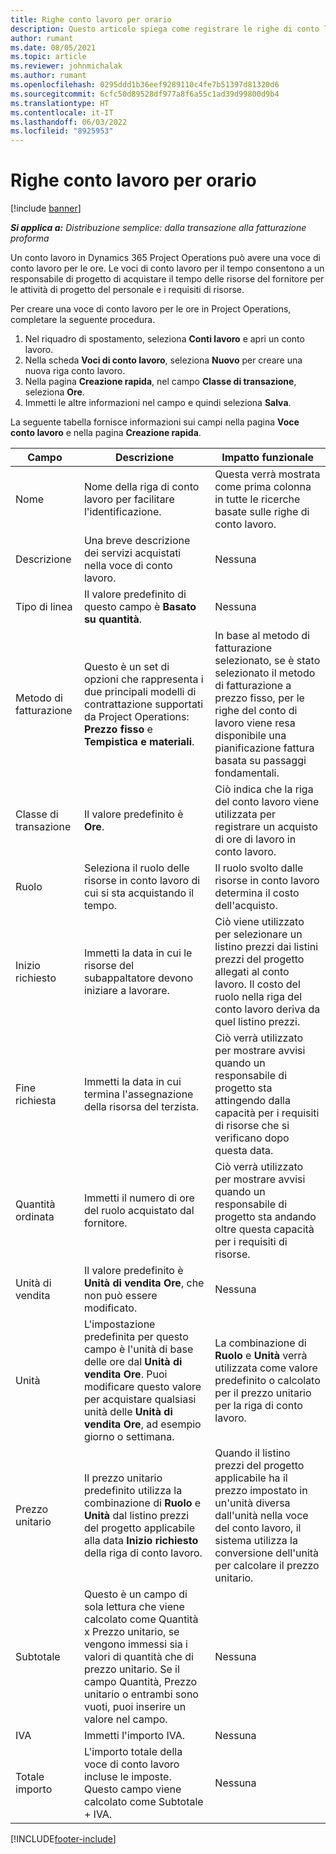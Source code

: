 ```yaml
---
title: Righe conto lavoro per orario
description: Questo articolo spiega come registrare le righe di conto lavoro per tempo e registrare l'acquisto di tempo dei fornitori.
author: rumant
ms.date: 08/05/2021
ms.topic: article
ms.reviewer: johnmichalak
ms.author: rumant
ms.openlocfilehash: 0295ddd1b36eef9289110c4fe7b51397d81320d6
ms.sourcegitcommit: 6cfc50d89528df977a8f6a55c1ad39d99800d9b4
ms.translationtype: HT
ms.contentlocale: it-IT
ms.lasthandoff: 06/03/2022
ms.locfileid: "8925953"
---
```

# <a name="subcontract-lines-for-time"></a>Righe conto lavoro per orario

[!include [banner](../../includes/dataverse-preview.md)]

_**Si applica a:** Distribuzione semplice: dalla transazione alla fatturazione proforma_

Un conto lavoro in Dynamics 365 Project Operations può avere una voce di conto lavoro per le ore. Le voci di conto lavoro per il tempo consentono a un responsabile di progetto di acquistare il tempo delle risorse del fornitore per le attività di progetto del personale e i requisiti di risorse.

Per creare una voce di conto lavoro per le ore in Project Operations, completare la seguente procedura.

1. Nel riquadro di spostamento, seleziona **Conti lavoro** e apri un conto lavoro.
2. Nella scheda **Voci di conto lavoro**, seleziona **Nuovo** per creare una nuova riga conto lavoro.
3. Nella pagina **Creazione rapida**, nel campo **Classe di transazione**, seleziona **Ore**.
4. Immetti le altre informazioni nel campo e quindi seleziona **Salva**.

  La seguente tabella fornisce informazioni sui campi nella pagina **Voce conto lavoro** e nella pagina **Creazione rapida**.

| **Campo** | **Descrizione** | **Impatto funzionale** |
| --- | --- | --- |
| Nome | Nome della riga di conto lavoro per facilitare l'identificazione. | Questa verrà mostrata come prima colonna in tutte le ricerche basate sulle righe di conto lavoro. |
| Descrizione | Una breve descrizione dei servizi acquistati nella voce di conto lavoro. |Nessuna |
| Tipo di linea |   Il valore predefinito di questo campo è **Basato su quantità**.| Nessuna |
| Metodo di fatturazione | Questo è un set di opzioni che rappresenta i due principali modelli di contrattazione supportati da Project Operations: **Prezzo fisso** e **Tempistica e materiali**. | In base al metodo di fatturazione selezionato, se è stato selezionato il metodo di fatturazione a prezzo fisso, per le righe del conto di lavoro viene resa disponibile una pianificazione fattura basata su passaggi fondamentali. |
| Classe di transazione | Il valore predefinito è **Ore**. | Ciò indica che la riga del conto lavoro viene utilizzata per registrare un acquisto di ore di lavoro in conto lavoro. |
| Ruolo | Seleziona il ruolo delle risorse in conto lavoro di cui si sta acquistando il tempo. | Il ruolo svolto dalle risorse in conto lavoro determina il costo dell'acquisto. |
| Inizio richiesto | Immetti la data in cui le risorse del subappaltatore devono iniziare a lavorare. | Ciò viene utilizzato per selezionare un listino prezzi dai listini prezzi del progetto allegati al conto lavoro. Il costo del ruolo nella riga del conto lavoro deriva da quel listino prezzi. |
| Fine richiesta | Immetti la data in cui termina l'assegnazione della risorsa del terzista. | Ciò verrà utilizzato per mostrare avvisi quando un responsabile di progetto sta attingendo dalla capacità per i requisiti di risorse che si verificano dopo questa data. |
| Quantità ordinata | Immetti il numero di ore del ruolo acquistato dal fornitore. | Ciò verrà utilizzato per mostrare avvisi quando un responsabile di progetto sta andando oltre questa capacità per i requisiti di risorse. |
| Unità di vendita | Il valore predefinito è **Unità di vendita Ore**, che non può essere modificato. | Nessuna|
| Unità | L'impostazione predefinita per questo campo è l'unità di base delle ore dal **Unità di vendita Ore**. Puoi modificare questo valore per acquistare qualsiasi unità delle **Unità di vendita Ore**, ad esempio giorno o settimana. | La combinazione di **Ruolo** e **Unità** verrà utilizzata come valore predefinito o calcolato per il prezzo unitario per la riga di conto lavoro. |
| Prezzo unitario | Il prezzo unitario predefinito utilizza la combinazione di **Ruolo** e **Unità** dal listino prezzi del progetto applicabile alla data **Inizio richiesto** della riga di conto lavoro. | Quando il listino prezzi del progetto applicabile ha il prezzo impostato in un'unità diversa dall'unità nella voce del conto lavoro, il sistema utilizza la conversione dell'unità per calcolare il prezzo unitario. |
| Subtotale |    Questo è un campo di sola lettura che viene calcolato come Quantità x Prezzo unitario, se vengono immessi sia i valori di quantità che di prezzo unitario. Se il campo Quantità, Prezzo unitario o entrambi sono vuoti, puoi inserire un valore nel campo. | Nessuna|
| IVA |   Immetti l'importo IVA. |Nessuna |
| Totale importo | L'importo totale della voce di conto lavoro incluse le imposte. Questo campo viene calcolato come Subtotale + IVA.|Nessuna |

[!INCLUDE[footer-include](../../includes/footer-banner.md)]
